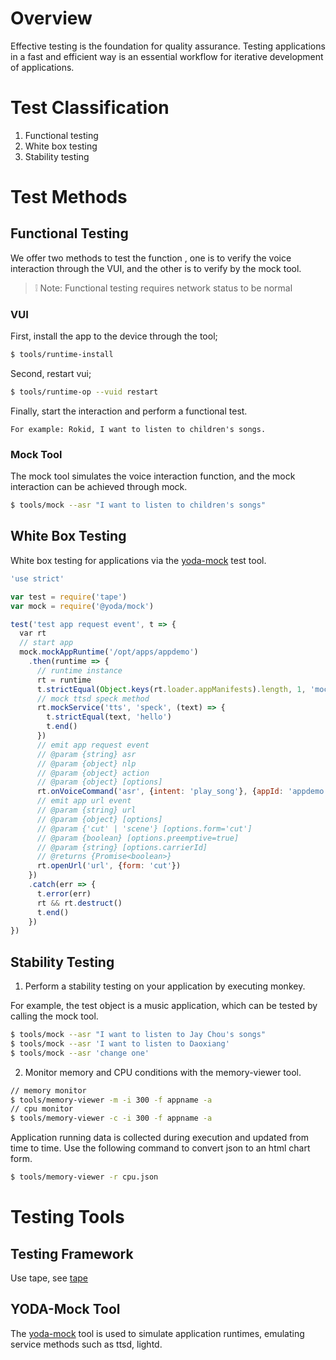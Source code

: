 # Overview

Effective testing is the foundation for quality assurance. Testing applications in a fast and efficient way is an essential workflow for iterative development of applications.

# Test Classification

1. Functional testing
2. White box testing
3. Stability testing

# Test Methods

## Functional Testing

We offer two methods to test the function , one is to verify the voice interaction through the VUI, and the other is to verify by the mock tool.

> ❕ Note: Functional testing requires network status to be normal

### VUI

First, install the app to the device through the tool;

```bash
$ tools/runtime-install
```

Second, restart vui;

```bash
$ tools/runtime-op --vuid restart
```

Finally, start the interaction and perform a functional test.

```
For example: Rokid, I want to listen to children's songs.
```

### Mock Tool

The mock tool simulates the voice interaction function, and the mock interaction can be achieved through mock.

```bash
$ tools/mock --asr "I want to listen to children's songs"
```

## White Box Testing

White box testing for applications via the [yoda-mock](#yoda-mock-tool) test tool.


```js
'use strict'

var test = require('tape')
var mock = require('@yoda/mock')

test('test app request event', t => {
  var rt
  // start app
  mock.mockAppRuntime('/opt/apps/appdemo')
    .then(runtime => {
      // runtime instance
      rt = runtime
      t.strictEqual(Object.keys(rt.loader.appManifests).length, 1, 'mocked app runtime shall load expected app only')
      // mock ttsd speck method
      rt.mockService('tts', 'speck', (text) => {
        t.strictEqual(text, 'hello')
        t.end()
      })
      // emit app request event
      // @param {string} asr
      // @param {object} nlp
      // @param {object} action
      // @param {object} [options]
      rt.onVoiceCommand('asr', {intent: 'play_song'}, {appId: 'appdemo'}, {})
      // emit app url event
      // @param {string} url
      // @param {object} [options]
      // @param {'cut' | 'scene'} [options.form='cut']
      // @param {boolean} [options.preemptive=true]
      // @param {string} [options.carrierId]
      // @returns {Promise<boolean>}
      rt.openUrl('url', {form: 'cut'})
    })
    .catch(err => {
      t.error(err)
      rt && rt.destruct()
      t.end()
    })
})
```

## Stability Testing

1. Perform a stability testing on your application by executing monkey.

For example, the test object is a music application, which can be tested by calling the mock tool.

```bash
$ tools/mock --asr "I want to listen to Jay Chou's songs"
$ tools/mock --asr 'I want to listen to Daoxiang'
$ tools/mock --asr 'change one'
```

2. Monitor memory and CPU conditions with the memory-viewer tool.

```bash
// memory monitor
$ tools/memory-viewer -m -i 300 -f appname -a
// cpu monitor
$ tools/memory-viewer -c -i 300 -f appname -a
```
Application running data is collected during execution and updated from time to time. Use the following command to convert json to an html chart form.

```bash
$ tools/memory-viewer -r cpu.json
```

# Testing Tools

## Testing Framework

Use tape, see [tape](https://github.com/shadow-node/tape#tape)

## YODA-Mock Tool

The [yoda-mock](https://github.com/Rokid/yoda-mock) tool is used to simulate application runtimes, emulating service methods such as ttsd, lightd.